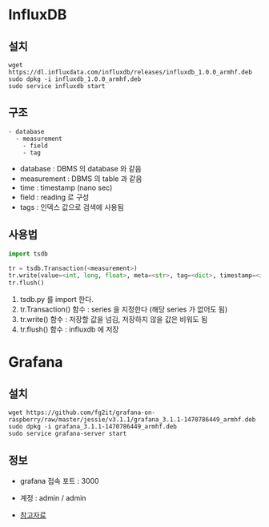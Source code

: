 # InfluxDB

## 설치

```
wget https://dl.influxdata.com/influxdb/releases/influxdb_1.0.0_armhf.deb
sudo dpkg -i influxdb_1.0.0_armhf.deb
sudo service influxdb start
```

## 구조

```
- database
  - measurement
    - field
    - tag
```
* database : DBMS 의 database 와  같음
* measurement : DBMS 의 table 과 같음
* time : timestamp (nano sec)
* field : reading 로 구성
* tags : 인덱스 값으로 검색에 사용됨

## 사용법

```python
import tsdb

tr = tsdb.Transaction(<measurement>)
tr.write(value=<int, long, float>, meta=<str>, tag=<dict>, timestamp=<int, long>)
tr.flush()
```
1. tsdb.py 를 import 한다.
2. tr.Transaction() 함수 : series 을 지정한다 (해당 series 가 없어도 됨)
3. tr.write() 함수 : 저장할 값을 넘김, 저장하지 않을 값은 비워도 됨
4. tr.flush() 함수 : influxdb 에 저장


# Grafana

## 설치

```
wget https://github.com/fg2it/grafana-on-raspberry/raw/master/jessie/v3.1.1/grafana_3.1.1-1470786449_armhf.deb
sudo dpkg -i grafana_3.1.1-1470786449_armhf.deb
sudo service grafana-server start
```

## 정보

* grafana 접속 포트 : 3000
* 계정 : admin / admin

* [참고자료](https://github.com/fg2it/grafana-on-raspberry)
